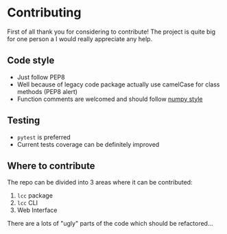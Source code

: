# Contributing

First of all thank you for considering to contribute! The project is quite big for one person a I would really appreciate any help.

## Code style
 - Just follow PEP8
 - Well because of legacy code package actually use camelCase for class methods (PEP8 alert)
 - Function comments are welcomed and should follow [numpy style](http://sphinxcontrib-napoleon.readthedocs.io/en/latest/example_numpy.html)

## Testing
  - `pytest` is preferred
  - Current tests coverage can be definitely improved
  
## Where to contribute

The repo can be divided into 3 areas where it can be contributed:
  1) `lcc` package
  2) `lcc` CLI
  3) Web Interface
  
There are a lots of "ugly" parts of the code which should be refactored...
